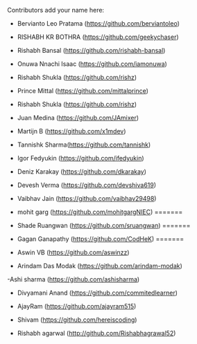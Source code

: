 Contributors add your name here:

- Bervianto Leo Pratama (https://github.com/berviantoleo)

- RISHABH KR BOTHRA (https://github.com/geekychaser)

- Rishabh Bansal (https://github.com/rishabh-bansal)

- Onuwa Nnachi Isaac (https://github.com/iamonuwa)

- Rishabh Shukla (https://github.com/rishz)

- Prince Mittal (https://github.com/mittalprince)

- Rishabh Shukla (https://github.com/rishz)

- Juan Medina (https://github.com/JAmixer)

- Martijn B (https://github.com/x1mdev)

- Tannishk Sharma(https://github.com/tannishk)

- Igor Fedyukin (https://github.com/ifedyukin)

- Deniz Karakay (https://github.com/dkarakay)

- Devesh Verma (https://github.com/devshiva619)

- Vaibhav Jain (https://github.com/vaibhav29498)


- mohit garg (https://github.com/mohitgargNIEC)
=======
- Shade Ruangwan (https://github.com/sruangwan)
=======
- Gagan Ganapathy (https://github.com/CodHeK)
=======
- Aswin VB (https://github.com/aswinzz)

- Arindam Das Modak (https://github.com/arindam-modak)

-Ashi sharma (https://github.com/ashisharma)


- Divyamani Anand (https://github.com/commitedlearner)

- AjayRam (https://github.com/ajayram515)


- Shivam (https://github.com/hereiscoding)

- Rishabh agarwal (http://github.com/Rishabhagrawal52)


